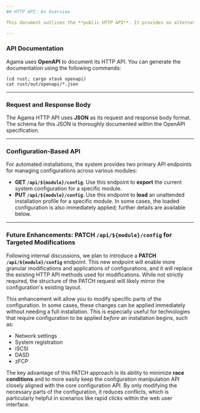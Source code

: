 ```yaml
---
## HTTP API: An Overview

This document outlines the **public HTTP API**. It provides an alternative way to interact with the system, complementing the Command Line Interface (CLI) and web user interface. It's important to note that both the CLI and web UI also leverage this HTTP API for their operations.

---
```

### API Documentation

Agama uses **OpenAPI** to document its HTTP API. You can generate the documentation using the following commands:

```shell
(cd rust; cargo xtask openapi)
cat rust/out/openapi/*.json
```

---
### Request and Response Body

The Agama HTTP API uses **JSON** as its request and response body format. The schema for this JSON is thoroughly documented within the OpenAPI specification.

---
### Configuration-Based API

For automated installations, the system provides two primary API endpoints for managing configurations across various modules:

* **GET `/api/${module}/config`**: Use this endpoint to **export** the current system configuration for a specific module.
* **PUT `/api/${module}/config`**: Use this endpoint to **load** an unattended installation profile for a specific module. In some cases, the loaded configuration is also immediately applied; further details are available below.

---
### Future Enhancements: PATCH `/api/${module}/config` for Targeted Modifications

Following internal discussions, we plan to introduce a **PATCH `/api/${module}/config`** endpoint. This new endpoint will enable more granular modifications and applications of configurations, and it will replace the existing HTTP API methods used for modifications. While not strictly required, the structure of the PATCH request will likely mirror the configuration's existing layout.

This enhancement will allow you to modify specific parts of the configuration. In some cases, these changes can be applied immediately without needing a full installation. This is especially useful for technologies that require configuration to be applied *before* an installation begins, such as:

* Network settings
* System registration
* iSCSI
* DASD
* zFCP

The key advantage of this PATCH approach is its ability to minimize **race conditions** and to more easily keep the configuration manipulation API closely aligned with the core configuration API. By only modifying the necessary parts of the configuration, it reduces conflicts, which is particularly helpful in scenarios like rapid clicks within the web user interface.
